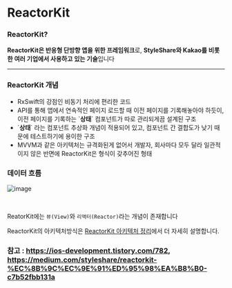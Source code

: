 # ReactorKit

### ReactorKit?

**ReactorKit은 반응형 단방향 앱을 위한 프레임워크**로, **StyleShare와 Kakao를 비롯한 여러 기업에서 사용하고 있는 기술**입니다
<hr>

### ReactorKit 개념

* RxSwift의 강점인 비동기 처리에 편리한 코드
* API를 통해 앱에서 연속적인 페이지 로드할 때 이전 페이지를 기록해놓아야 하듯이, 이전 페이지를 기록하는 \`**상태**\` 컴포넌트가 따로 관리되게끔 설계된 구조
* \`**상태**\` 라는 컴포넌트 추상화 개념이 적용되어 있고, 컴포넌트 간 결합도가 낮기 때문에 테스트하기에 용이한 구조
* MVVM과 같은 아키텍처는 규격화된게 없어서 개발자, 회사마다 모두 달라 일관적이지 않은 반면에 ReactorKit은 형식이 갖추어진 형태

### 데이터 흐름

![image](https://user-images.githubusercontent.com/81547954/159207895-9e4156e2-72c9-442b-8810-62537f7ebb69.png)

<br>

ReatorKit에는 `뷰(View)`와 `리액터(Reactor)`라는 개념이 존재합니다

ReactorKit의 아키텍처방식은 <a href="https://github.com/kimsh153/TIL/blob/master/Swift/Architecture/ReactorKit.md">ReactorKit 아키텍처 정리</a>에서 더 자세히 설명합니다.

### 참고 : https://ios-development.tistory.com/782, https://medium.com/styleshare/reactorkit-%EC%8B%9C%EC%9E%91%ED%95%98%EA%B8%B0-c7b52fbb131a
